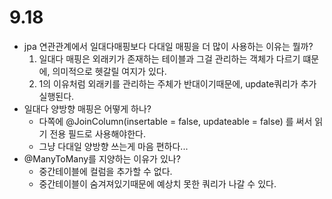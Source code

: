 # 9.18
- jpa 연관관계에서 일대다매핑보다 다대일 매핑을 더 많이 사용하는 이유는 뭘까?
    1. 일대다 매핑은 외래키가 존재하는 테이블과 그걸 관리하는 객체가 다르기 떄문에, 의미적으로 헷갈릴 여지가 있다.
    2. 1의 이유처럼 외래키를 관리하는 주체가 반대이기때문에, update쿼리가 추가 실행된다.  
- 일대다 양방향 매핑은 어떻게 하나?
    - 다쪽에 @JoinColumn(insertable = false, updateable = false) 를 써서 읽기 전용 필드로 사용해야한다.
    - 그냥 다대일 양방향 쓰는게 마음 편하다...
- @ManyToMany를 지양하는 이유가 있나?
    - 중간테이블에 컬럼을 추가할 수 없다.
    - 중간테이블이 숨겨져있기때문에 예상치 못한 쿼리가 나갈 수 있다. 

